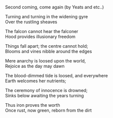 Second coming, come again
(by Yeats and etc..)

Turning and turning in the widening gyre  
Over the rustling sheaves

The falcon cannot hear the falconer  
Hood provides illusionary freedom

Things fall apart; the centre cannot hold;  
Blooms and vines nibble around the edges

Mere anarchy is loosed upon the world,  
Rejoice as the day may dawn

The blood-dimmed tide is loosed, and everywhere  
Earth welcomes her nutrients;

The ceremony of innocence is drowned;  
Sinks below awaiting the years turning

Thus iron proves the worth  
Once rust, now green, reborn from the dirt
